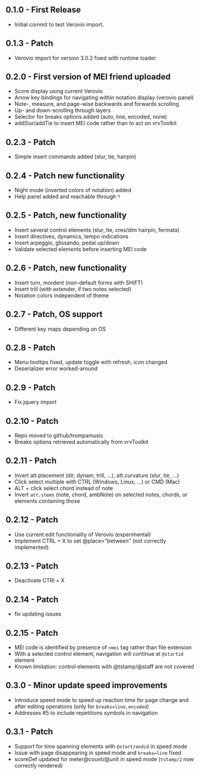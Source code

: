 ## 0.1.0 - First Release
* Initial commit to test Verovio import.
## 0.1.3 - Patch
* Verovio import for version 3.0.2 fixed with runtime loader.
## 0.2.0 - First version of MEI friend uploaded
* Score display using current Verovio
* Arrow key bindings for navigating within notation display (verovio panel)
* Note-, measure, and page-wise backwards and forwards scrolling
* Up- and down-scrolling through layers
* Selector for breaks options added (auto, line, encoded, none)
* addSlur/addTie to insert MEI code rather than to act on vrvToolkit
## 0.2.3 - Patch
* Simple insert commands added (slur, tie, hairpin)
## 0.2.4 - Patch new functionality
* Night mode (inverted colors of notation) added
* Help panel added and reachable through `?`
## 0.2.5 - Patch, new functionality
* Insert several control elements (slur, tie, cres/dim hairpin, fermata)
* Insert directives, dynamics, tempo indications
* Insert arpeggio, glissando, pedal up/down
* Validate selected elements before inserting MEI code
## 0.2.6 - Patch, new functionality
* Insert turn, mordent (non-default forms with SHIFT)
* Insert trill (with extender, if two notes selected)
* Notation colors independent of theme
## 0.2.7 - Patch, OS support
* Different key maps depending on OS
## 0.2.8 - Patch
* Menu tooltips fixed, update toggle with refresh, icon changed
* Deserializer error worked-around
## 0.2.9 - Patch
* Fix jquery import
## 0.2.10 - Patch
* Repo moved to github/trompamusic
* Breaks options retrieved automatically from vrvToolkit
## 0.2.11 - Patch
* Invert att.placement (dir, dynam, trill, ...), att.curvature (slur, tie, ...)
* Click select multiple with CTRL (Windows, Linux, ...) or CMD (Mac)
* ALT + click select chord instead of note
* Invert `att.stems` (note, chord, ambNote) on selected notes, chords, or
elements containing those
## 0.2.12 - Patch
* Use current edit functionality of Verovio (experimental)
* Implement CTRL + X to set @place="between" (not correctly implemented)
## 0.2.13 - Patch
* Deactivate CTRl + X
## 0.2.14 - Patch
* fix updating issues
## 0.2.15 - Patch
* MEI code is identified by presence of `<mei` tag rather than file extension
* With a selected control element, navigation will continue at `@startid` element
* Known limitation: control elements with @tstamp/@staff are not covered
## 0.3.0 - Minor update speed improvements
* Introduce speed mode to speed up reaction time for page change and after
editing operations (only for `breaks=line,encoded`)
* Addresses #5 to include repetitions symbols in navigation
## 0.3.1 - Patch
* Support for time spanning elements with `@start/endid` in speed mode
* Issue with page disappearing in speed mode and `breaks=line` fixed
* scoreDef updated for meter@count/@unit in speed mode (`tstamp/2` now correctly rendered)
